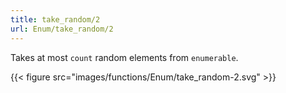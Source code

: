 ```yaml
---
title: take_random/2
url: Enum/take_random/2
---
```


Takes at most `count` random elements from `enumerable`.

{{< figure src="images/functions/Enum/take_random-2.svg" >}}
